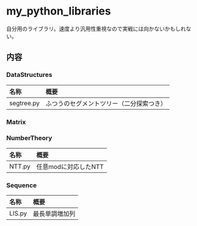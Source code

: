# my_python_libraries
自分用のライブラリ。速度より汎用性重視なので実戦には向かないかもしれない。

## 内容
### DataStructures
|名称|概要|
|:--|:--|
|segtree.py|ふつうのセグメントツリー（二分探索つき）|

### Matrix
### NumberTheory
|名称|概要|
|:--|:--|
|NTT.py|任意modに対応したNTT|

### Sequence
|名称|概要|
|:--|:--|
|LIS.py|最長単調増加列|
